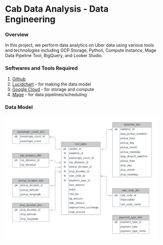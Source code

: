# Cab Data Analysis - Data Engineering

### Overview

In this project, we perform data analytics on Uber data using various tools and technologies including GCP Storage, Python, Compute Instance, Mage Data Pipeline Tool, BigQuery, and Looker Studio.

### Softwares and Tools Required

1. [Github](https://github.com)
2. [Lucidchart](https://lucid.app) - for making the data model
3. [Google Cloud](https://console.google.cloud.com) - for storage and compute
4. [Mage](https://mage.ai) - for data pipelines/scheduling


### Data Model
<img src="data_model.png">

